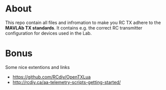 # About

This repo contain all files and infromation to make you RC TX adhere to the **MAVLAb TX standards**. It contains e.g. the correct RC transmitter configuration for devices used in the Lab.

# Bonus

Some nice extentions and links

* https://github.com/RCdiy/OpenTXLua
* http://rcdiy.ca/aa-telemetry-scripts-getting-started/
